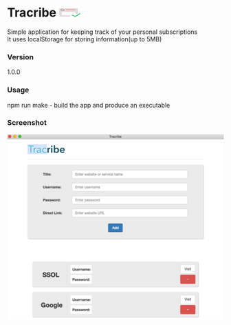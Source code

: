 # Tracribe <img src=./src/img/subscribe.svg width=50 height=20 />

Simple application for keeping track of your personal subscriptions  <br>
It uses localStorage for storing information(up to 5MB)

### Version
1.0.0

### Usage

npm run make - build the app and produce an executable

### Screenshot
![Screenshot](example.png)
